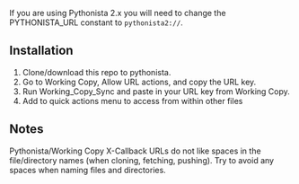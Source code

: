 If you are using Pythonista 2.x you will need to change the PYTHONISTA_URL constant to `pythonista2://`.

## Installation

1. Clone/download this repo to pythonista.
3. Go to Working Copy, Allow URL actions, and copy the URL key.
4. Run Working_Copy_Sync and paste in your URL key from Working Copy.
5. Add to quick actions menu to access from within other files

## Notes

Pythonista/Working Copy X-Callback URLs do not like spaces in the file/directory names (when cloning, fetching, pushing). Try to avoid any spaces when naming files and directories.
